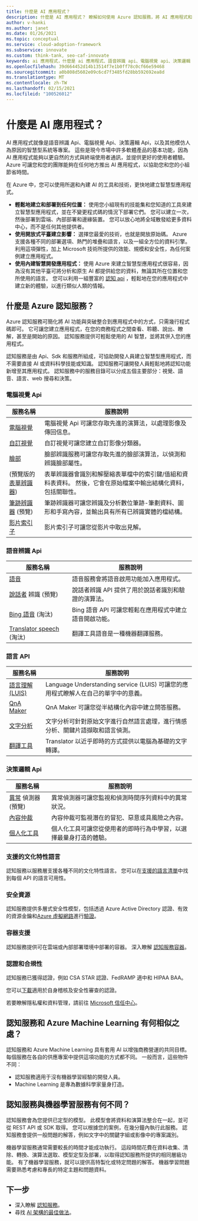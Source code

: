 ```yaml
---
title: 什麼是 AI 應用程式？
description: 什麼是 AI 應用程式？ 瞭解如何使用 Azure 認知服務，將 AI 應用程式和功能與您的應用程式整合。
author: v-hanki
ms.author: janet
ms.date: 01/26/2021
ms.topic: conceptual
ms.service: cloud-adoption-framework
ms.subservice: innovate
ms.custom: think-tank, seo-caf-innovate
keywords: ai 應用程式，什麼是 ai 應用程式、語音辨識 api、電腦視覺 api、決策邏輯 api
ms.openlocfilehash: 39d664452d14b13514f7e1b0ff78c0cf66e59468
ms.sourcegitcommit: a0b808d5602e09c6cd7f3485fd28bb592692ea8d
ms.translationtype: MT
ms.contentlocale: zh-TW
ms.lasthandoff: 02/15/2021
ms.locfileid: "100526012"
---
```

# <a name="what-are-ai-applications"></a>什麼是 AI 應用程式？

AI 應用程式就像是語音辨識 Api、電腦視覺 Api、決策邏輯 Api，以及其他模仿人為原因的智慧型系統等專案。 這些是現今市場中許多軟體產品的基本功能，因為 AI 應用程式能夠以更自然的方式與終端使用者通訊，並提供更好的使用者體驗。 Azure 可讓您和您的團隊能夠在任何地方推出 AI 應用程式，以協助您和您的小組節省時間。

在 Azure 中，您可以使用所選和內建 AI 的工具和技術，更快地建立智慧型應用程式。

- **輕鬆地建立和部署到任何位置：** 使用您小組現有的技能集和您知道的工具來建立智慧型應用程式，並在不變更程式碼的情況下部署它們。 您可以建立一次，然後部署到雲端、內部部署和邊緣裝置。 您可以放心地將全域散發給更多資料中心，而不是任何其他提供者。
- **使用開放式平臺建立影響：** 選擇您最愛的技術，也就是開放原始碼。 Azure 支援各種不同的部署選項、熱門的堆疊和語言，以及一組全方位的資料引擎。 利用這項彈性，加上 Microsoft 技術所提供的效能、規模和安全性，為任何案例建立應用程式。
- **使用內建智慧開發應用程式：** 使用 Azure 來建立智慧型應用程式很容易，因為沒有其他平臺可將分析和原生 AI 都提供給您的資料，無論其所在位置和您所使用的語言。 您可以利用一組豐富的 [認知 api](https://azure.microsoft.com/services/cognitive-services/) ，輕鬆地在您的應用程式中建立新的體驗，以進行類似人類的情報。

## <a name="what-is-azure-cognitive-services"></a>什麼是 Azure 認知服務？

Azure 認知服務可簡化將 AI 功能與突破整合到應用程式中的方式，只需幾行程式碼即可。 它可讓您建立應用程式，在您的商務程式之間查看、聆聽、說出、瞭解，甚至是開始的原因。 認知服務提供可輕鬆使用的 AI 智慧，並將其併入您的應用程式。

認知服務是由 Api、Sdk 和服務所組成，可協助開發人員建立智慧型應用程式，而不需要直接 AI 或資料科學技能或知識。 認知服務可讓開發人員輕鬆地將認知功能新增至其應用程式。 認知服務中的服務目錄可以分成五個主要部分：視覺、語音、語言、web 搜尋和決策。

### <a name="computer-vision-apis"></a>電腦視覺 Api

| 服務名稱 | 服務說明 |
| --- | --- |
| [電腦視覺](/azure/cognitive-services/computer-vision/) | 電腦視覺 Api 可讓您存取先進的演算法，以處理影像及傳回信息。 |
| [自訂視覺](/azure/cognitive-services/custom-vision-service/home) | 自訂視覺可讓您建立自訂影像分類器。 |
| [臉部](/azure/cognitive-services/face/) | 臉部辨識服務可讓您存取先進的臉部演算法，以偵測和辨識臉部屬性。 |
|  (預覽版的[表單辨識器](/azure/cognitive-services/form-recognizer/))  | 表單辨識器會識別和解壓縮表單檔中的索引鍵/值組和資料表資料。 然後，它會在原始檔案中輸出結構化資料，包括關聯性。 |
| [筆跡辨識器](/azure/cognitive-services/ink-recognizer/) (預覽)  | 筆跡辨識器可讓您辨識及分析數位筆跡-筆劃資料、圖形和手寫內容，並輸出具有所有已辨識實體的檔結構。 |
| [影片索引子](/azure/cognitive-services/video-indexer/video-indexer-overview) | 影片索引子可讓您從影片中取出見解。 |

### <a name="speech-recognition-apis"></a>語音辨識 Api

| 服務名稱 | 服務說明 |
| --- | --- |
| [語音](/azure/cognitive-services/speech-service/) | 語音服務會將語音啟用功能加入應用程式。 |
| [說話者](/azure/cognitive-services/speaker-recognition/home "說話者辨識 API") 辨識 (預覽)  | 說話者辨識 API 提供了用於說話者識別和驗證的演算法。 |
| [Bing 語音](/azure/cognitive-services/speech/home) (淘汰)  | Bing 語音 API 可讓您輕鬆在應用程式中建立語音開啟功能。 |
| [Translator speech](/azure/cognitive-services/translator-speech/) (淘汰)  | 翻譯工具語音是一種機器翻譯服務。 |

### <a name="language-apis"></a>語言 API

| 服務名稱 | 服務說明 |
|--|--|
| [語言理解 (LUIS)](/azure/cognitive-services/luis/) | Language Understanding service (LUIS) 可讓您的應用程式瞭解人在自己的單字中的意義。 |
| [QnA Maker](/azure/cognitive-services/qnamaker/index "QnA Maker") | QnA Maker 可讓您從半結構化內容中建立問答服務。 |
| [文字分析](/azure/cognitive-services/text-analytics/) | 文字分析可針對原始文字進行自然語言處理，進行情感分析、關鍵片語擷取和語言偵測。 |
| [翻譯工具](/azure/cognitive-services/translator/) | Translator 以近乎即時的方式提供以電腦為基礎的文字轉譯。 |

### <a name="decision-logic-apis"></a>決策邏輯 Api

| 服務名稱 | 服務說明 |
| --- | --- |
| [異常](/azure/cognitive-services/anomaly-detector/) 偵測器 (預覽)  | 異常偵測器可讓您監視和偵測時間序列資料中的異常狀況。 |
| [內容仲裁](/azure/cognitive-services/content-moderator/overview "內容仲裁者") | 內容仲裁可監視潛在的冒犯、惡意或具風險之內容。 |
| [個人化工具](/azure/cognitive-services/personalizer/) | 個人化工具可讓您從使用者的即時行為中學習，以選擇最量身打造的體驗。 |

### <a name="supported-cultural-languages"></a>支援的文化特性語言

認知服務以服務層支援各種不同的文化特性語言。 您可以在[支援的語言清單](/azure/cognitive-services/language-support)中找到每個 API 的語言可用性。

### <a name="secure-resources"></a>安全資源

認知服務提供多層式安全性模型，包括透過 Azure Active Directory 認證、有效的資源金鑰和[Azure 虛擬網路](/azure/cognitive-services/cognitive-services-virtual-networks)進行[驗證](/azure/cognitive-services/authentication)。

### <a name="container-support"></a>容器支援

認知服務提供可在雲端或內部部署環境中部署的容器。 深入瞭解 [認知服務容器](/azure/cognitive-services/cognitive-services-container-support)。

<!-- docutune:casing "HIPAA BAA" "CSA STAR" -->

### <a name="certifications-and-compliance"></a>認證和合規性

認知服務已獲得認證，例如 CSA STAR 認證、FedRAMP 適中和 HIPAA BAA。

您可以[下載](https://gallery.technet.microsoft.com/Overview-of-Azure-c1be3942)適用於自身稽核及安全性審查的認證。

若要瞭解隱私權和資料管理，請前往 [Microsoft 信任中心](https://servicetrust.microsoft.com/)。

## <a name="how-are-cognitive-services-and-azure-machine-learning-similar"></a>認知服務和 Azure Machine Learning 有何相似之處？

認知服務和 Azure Machine Learning 具有套用 AI 以增強商務營運的共同目標。 每個服務在各自的供應專案中提供這項功能的方式都不同。 一般而言，這些物件不同：

- 認知服務適用于沒有機器學習經驗的開發人員。
- Machine Learning 是專為數據科學家量身打造。

## <a name="how-is-a-cognitive-service-different-from-machine-learning"></a>認知服務與機器學習服務有何不同？

認知服務會為您提供已定型的模型。 此模型會將資料和演算法整合在一起，並可從 REST API 或 SDK 取得。 您可以根據您的案例，在幾分鐘內執行此服務。 認知服務會提供一般問題的解答，例如文字中的關鍵字組或影像中的專案識別。

機器學習服務通常需要較長的時間才能成功執行。 這段時間花費在資料收集、清除、轉換、演算法選取、模型定型及部署，以取得認知服務所提供的相同層級功能。 有了機器學習服務，就可以提供高特製化或特定問題的解答。 機器學習問題需要熟悉考慮和專長的特定主題和問題資料。

## <a name="next-steps"></a>下一步

- 深入瞭解 [認知服務](/azure/cognitive-services/)。
- 尋找 [AI 架構的最佳做法](/azure/architecture/solution-ideas/articles/ai-at-the-edge)。
